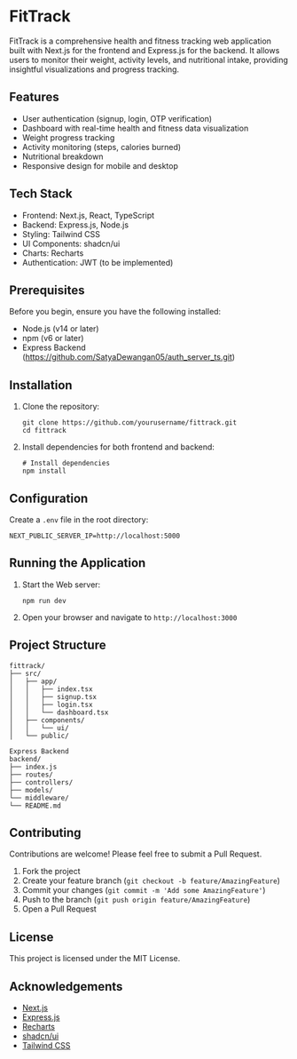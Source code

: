 # FitTrack

FitTrack is a comprehensive health and fitness tracking web application built with Next.js for the frontend and Express.js for the backend. It allows users to monitor their weight, activity levels, and nutritional intake, providing insightful visualizations and progress tracking.

## Features

- User authentication (signup, login, OTP verification)
- Dashboard with real-time health and fitness data visualization
- Weight progress tracking
- Activity monitoring (steps, calories burned)
- Nutritional breakdown
- Responsive design for mobile and desktop

## Tech Stack

- Frontend: Next.js, React, TypeScript
- Backend: Express.js, Node.js
- Styling: Tailwind CSS
- UI Components: shadcn/ui
- Charts: Recharts
- Authentication: JWT (to be implemented)

## Prerequisites

Before you begin, ensure you have the following installed:

- Node.js (v14 or later)
- npm (v6 or later)
- Express Backend (https://github.com/SatyaDewangan05/auth_server_ts.git)

## Installation

1. Clone the repository:

   ```
   git clone https://github.com/yourusername/fittrack.git
   cd fittrack
   ```

2. Install dependencies for both frontend and backend:

   ```
   # Install dependencies
   npm install
   ```

## Configuration

   Create a `.env` file in the root directory:

   ```
   NEXT_PUBLIC_SERVER_IP=http://localhost:5000
   ```

## Running the Application

1. Start the Web server:

   ```
   npm run dev
   ```

2. Open your browser and navigate to `http://localhost:3000`

## Project Structure

```
fittrack/
├── src/
│   ├── app/
│   │   ├── index.tsx
│   │   ├── signup.tsx
│   │   ├── login.tsx
│   │   └── dashboard.tsx
│   ├── components/
│   │   └── ui/
│   └── public/

Express Backend
backend/
├── index.js
├── routes/
├── controllers/
├── models/
└── middleware/
└── README.md
```

## Contributing

Contributions are welcome! Please feel free to submit a Pull Request.

1. Fork the project
2. Create your feature branch (`git checkout -b feature/AmazingFeature`)
3. Commit your changes (`git commit -m 'Add some AmazingFeature'`)
4. Push to the branch (`git push origin feature/AmazingFeature`)
5. Open a Pull Request

## License

This project is licensed under the MIT License.

## Acknowledgements

- [Next.js](https://nextjs.org/)
- [Express.js](https://expressjs.com/)
- [Recharts](https://recharts.org/)
- [shadcn/ui](https://ui.shadcn.com/)
- [Tailwind CSS](https://tailwindcss.com/)
